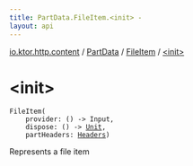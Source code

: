 ```yaml
---
title: PartData.FileItem.<init> - 
layout: api
---
```


<div class='api-docs-breadcrumbs'><a href="../../index.html">io.ktor.http.content</a> / <a href="../index.html">PartData</a> / <a href="index.html">FileItem</a> / <a href="./-init-.html">&lt;init&gt;</a></div>

# &lt;init&gt;

<div class="signature"><code><span class="identifier">FileItem</span><span class="symbol">(</span><br/>&nbsp;&nbsp;&nbsp;&nbsp;<span class="parameterName" id="io.ktor.http.content.PartData.FileItem$<init>(kotlin.Function0((kotlinx.io.core.Input)), kotlin.Function0((kotlin.Unit)), io.ktor.http.Headers)/provider">provider</span><span class="symbol">:</span>&nbsp;<span class="symbol">(</span><span class="symbol">)</span>&nbsp;<span class="symbol">-&gt;</span>&nbsp;<span class="identifier">Input</span><span class="symbol">, </span><br/>&nbsp;&nbsp;&nbsp;&nbsp;<span class="parameterName" id="io.ktor.http.content.PartData.FileItem$<init>(kotlin.Function0((kotlinx.io.core.Input)), kotlin.Function0((kotlin.Unit)), io.ktor.http.Headers)/dispose">dispose</span><span class="symbol">:</span>&nbsp;<span class="symbol">(</span><span class="symbol">)</span>&nbsp;<span class="symbol">-&gt;</span>&nbsp;<a href="https://kotlinlang.org/api/latest/jvm/stdlib/kotlin/-unit/index.html"><span class="identifier">Unit</span></a><span class="symbol">, </span><br/>&nbsp;&nbsp;&nbsp;&nbsp;<span class="parameterName" id="io.ktor.http.content.PartData.FileItem$<init>(kotlin.Function0((kotlinx.io.core.Input)), kotlin.Function0((kotlin.Unit)), io.ktor.http.Headers)/partHeaders">partHeaders</span><span class="symbol">:</span>&nbsp;<a href="../../../io.ktor.http/-headers/index.html"><span class="identifier">Headers</span></a><span class="symbol">)</span></code></div>

Represents a file item

